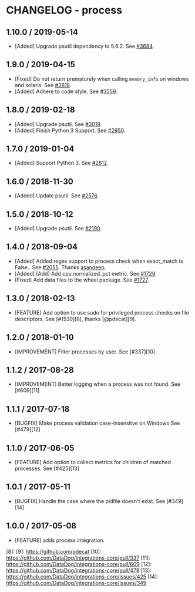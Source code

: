 # CHANGELOG - process

## 1.10.0 / 2019-05-14

* [Added] Upgrade psutil dependency to 5.6.2. See [#3684](https://github.com/DataDog/integrations-core/pull/3684).

## 1.9.0 / 2019-04-15

* [Fixed] Do not return prematurely when calling `memory_info` on windows and solaris. See [#3618](https://github.com/DataDog/integrations-core/pull/3618).
* [Added] Adhere to code style. See [#3559](https://github.com/DataDog/integrations-core/pull/3559).

## 1.8.0 / 2019-02-18

* [Added] Upgrade psutil. See [#3019](https://github.com/DataDog/integrations-core/pull/3019).
* [Added] Finish Python 3 Support. See [#2950](https://github.com/DataDog/integrations-core/pull/2950).

## 1.7.0 / 2019-01-04

* [Added] Support Python 3. See [#2812][1].

## 1.6.0 / 2018-11-30

* [Added] Update psutil. See [#2576][2].

## 1.5.0 / 2018-10-12

* [Added] Upgrade psutil. See [#2190][3].

## 1.4.0 / 2018-09-04

* [Added] Added regex support to process check when exact_match is False.. See [#2055][4]. Thanks [asandeep][5].
* [Added] [Add] Add cpu.normalized_pct metric. See [#1729][6].
* [Fixed] Add data files to the wheel package. See [#1727][7].

## 1.3.0 / 2018-02-13

* [FEATURE] Add option to use sudo for privileged process checks on file descriptors. See [#1530][8], thanks [@pdecat][9].

## 1.2.0 / 2018-01-10

* [IMPROVEMENT] Filter processes by user. See [#337][10]

## 1.1.2 / 2017-08-28

* [IMPROVEMENT] Better logging when a process was not found. See [#609][11]

## 1.1.1 / 2017-07-18

* [BUGFIX] Make process validation case-insensitve on Windows See [#479][12]

## 1.1.0 / 2017-06-05

* [FEATURE] Add option to collect metrics for children of matched processes. See [#425][13]

## 1.0.1 / 2017-05-11

* [BUGFIX] Handle the case where the pidfile doesn't exist. See [#349][14]

## 1.0.0 / 2017-05-08

* [FEATURE] adds process integration.

<!--- The following link definition list is generated by PimpMyChangelog --->
[1]: https://github.com/DataDog/integrations-core/pull/2812
[2]: https://github.com/DataDog/integrations-core/pull/2576
[3]: https://github.com/DataDog/integrations-core/pull/2190
[4]: https://github.com/DataDog/integrations-core/pull/2055
[5]: https://github.com/asandeep
[6]: https://github.com/DataDog/integrations-core/pull/1729
[7]: https://github.com/DataDog/integrations-core/pull/1727
[8]: 
[9]: https://github.com/pdecat
[10]: https://github.com/DataDog/integrations-core/pull/337
[11]: https://github.com/DataDog/integrations-core/pull/609
[12]: https://github.com/DataDog/integrations-core/pull/479
[13]: https://github.com/DataDog/integrations-core/issues/425
[14]: https://github.com/DataDog/integrations-core/issues/349
